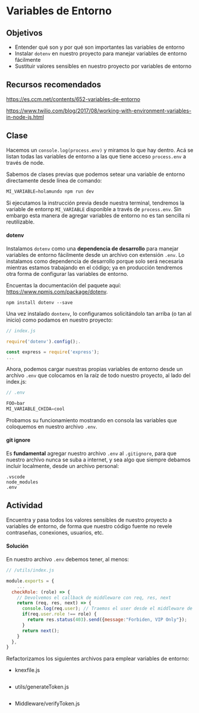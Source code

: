 # Variables de Entorno

## Objetivos

- Entender qué son y por qué son importantes las variables de entorno
- Instalar `dotenv` en nuestro proyecto para manejar variables de entorno fácilmente
- Sustituir valores sensibles en nuestro proyecto por variables de entorno

## Recursos recomendados

https://es.ccm.net/contents/652-variables-de-entorno

https://www.twilio.com/blog/2017/08/working-with-environment-variables-in-node-js.html

## Clase

Hacemos un `console.log(process.env)` y miramos lo que hay dentro. Acá se listan todas las variables de entorno a las que tiene acceso `process.env` a través de node.

Sabemos de clases previas que podemos setear una variable de entorno directamente desde línea de comando:

```javascript
MI_VARIABLE=holamundo npm run dev
```

Si ejecutamos la instrucción previa desde nuestra terminal, tendremos la variable de entornp `MI_VARIABLE` disponible a través de `process.env`. Sin embargo esta manera de agregar variables de entorno no es tan sencilla ni reutilizable.

#### dotenv

Instalamos `dotenv` como una **dependencia de desarrollo** para manejar variables de entorno fácilmente desde un archivo con extensión `.env`. Lo instalamos como dependencia de desarrollo porque solo será necesaria mientras estamos trabajando en el código; ya en producción tendremos otra forma de configurar las variables de entorno.

Encuentas la documentación del paquete aquí: https://www.npmjs.com/package/dotenv.

`npm install dotenv --save` 

Una vez instalado `dontenv`, lo configuramos solicitándolo tan arriba (o tan al inicio) como podamos en nuestro proyecto:

```javascript
// index.js

require('dotenv').config();.

const express = require('express');
...
```

Ahora, podemos cargar nuestras propias variables de entorno desde un archivo `.env` que colocamos en la raíz de todo nuestro proyecto, al lado del index.js:

```javascript
// .env

FOO=bar
MI_VARIABLE_CHIDA=cool
```

Probamos su funcionamiento mostrando en consola las variables que coloquemos en nuestro archivo `.env`.

#### git ignore

Es **fundamental** agregar nuestro archivo `.env` al `.gitignore`, para que nuestro archivo nunca se suba a internet, y sea algo que siempre debamos incluir localmente, desde un archivo personal:

```javas
.vscode
node_modules
.env
```

## Actividad

Encuentra y pasa todos los valores sensibles de nuestro proyecto a variables de entorno, de forma que nuestro código fuente no revele contraseñas, conexiones, usuarios, etc.

#### Solución

En nuestro archivo `.env` debemos tener, al menos:

```javascript
// /utils/index.js

module.exports = {
	...
  checkRole: (role) => {
    // Devolvemos el callback de middleware con req, res, next
    return (req, res, next) => { 
      console.log(req.user); // Traemos el user desde el middleware de 'verifyToken'
      if(req.user.role !== role) {
        return res.status(403).send({message:"Forbiden, VIP Only"});
      } 
      return next();
    }
  },
} 
```

Refactorizamos los siguientes archivos para emplear variables de entorno:

- knexfile.js

```javascript

```

- utils/generateToken.js

```javascript

```

- Middleware/verifyToken.js

```javascript

```

